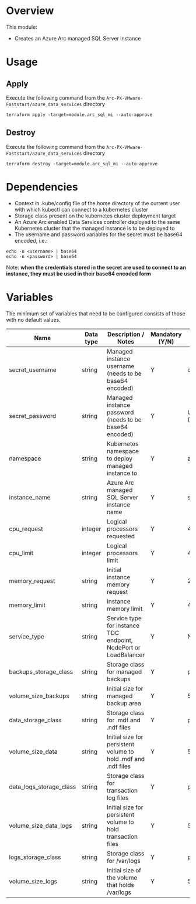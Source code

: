 # Overview

This module:
- Creates an Azure Arc managed SQL Server instance

# Usage

## Apply

Execute the following command from the `Arc-PX-VMware-Faststart/azure_data_services` directory
```
terraform apply -target=module.arc_sql_mi --auto-approve 
```

## Destroy

Execute the following command from the `Arc-PX-VMware-Faststart/azure_data_services` directory
```
terraform destroy -target=module.arc_sql_mi --auto-approve 
```

# Dependencies

- Context in .kube/config file of the home directory of the current user with which kubectl can connect to a kubernetes cluster
- Storage class present on the kubernetes cluster deployment target
- An Azure Arc enabled Data Services controller deployed to the same Kubernetes cluster that the managed instance is to be deployed to 
- The username and password variables for the secret must be base64 encoded, i.e.:
```
echo -n <username> | base64
echo -n <password> | base64 
```
  Note: **when the credentials stored in the secret are used to connect to an instance, they must be used in their base64 encoded form** 

# Variables

The minimum set of variables that need to be configured consists of those with no default values.

| Name                        | Data type | Description / Notes                                                 | Mandatory (Y/N) | Default Value                   |
|-----------------------------|-----------|---------------------------------------------------------------------|-----------------|---------------------------------|
| secret_username             | string    | Managed instance username (needs to be base64 encoded)              |        Y        | c2E=         (sa)               | 
| secret_password             | string    | Managed instance password (needs to be base64 encoded)              |        Y        | UEBzc3cwcmQ= (P@ssw0rd)         |
| namespace                   | string    | Kubernetes namespace to deploy managed instance to                  |        Y        | arc-ds                          |
| instance_name               | string    | Azure Arc managed SQL Server instance name                          |        Y        | sqlmi1                          |
| cpu_request                 | integer   | Logical processors requested                                        |        Y        | 4                               |
| cpu_limit                   | integer   | Logical processors limit                                            |        Y        | 4                               |
| memory_request              | string    | Initial instance memory request                                     |        Y        | 2Gi                             |
| memory_limit                | string    | Instance memory limit                                               |        Y        | 4Gi                             |
| service_type                | string    | Service type for instance TDC endpoint, NodePort or LoadBalancer    |        Y        | NodePort                        |
| backups_storage_class       | string    | Storage class for managed backups                                   |        Y        | portworx-sc                     |
| volume_size_backups         | string    | Initial size for managed backup area                                |        Y        | 5Gi                             |
| data_storage_class          | string    | Storage class for .mdf and .ndf files                               |        Y        | portworx-sc                     |       
| volume_size_data            | string    | Initial size for persistent volume to hold .mdf and .ndf files      |        Y        | 5Gi                             |
| data_logs_storage_class     | string    | Storage class for transaction log files                             |        Y        | portworx-sc                     |
| volume_size_data_logs       | string    | Initial size for persistent volume to hold transaction files        |        Y        | 5Gi                             |
| logs_storage_class          | string    | Storage class for /var/logs                                         |        Y        | portworx-sc                     |
| volume_size_logs            | string    | Initial size of the volume that holds /var/logs                     |        Y        | 5Gi                             |
